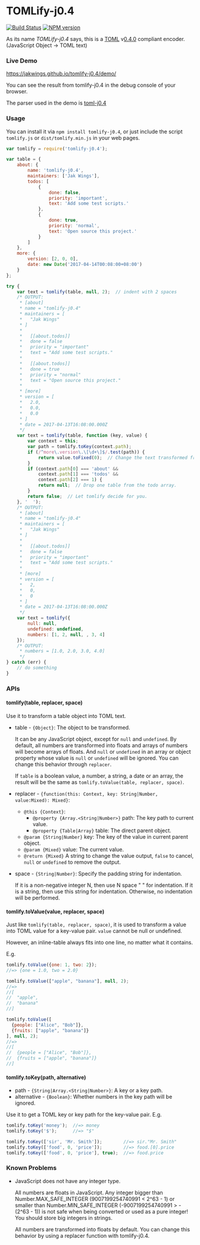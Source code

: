 # TOMLify-j0.4

[![Build Status](https://travis-ci.org/jakwings/tomlify-j0.4.svg)](https://travis-ci.org/jakwings/tomlify-j0.4)
[![NPM version](https://badge.fury.io/js/tomlify-j0.4.svg)](http://badge.fury.io/js/tomlify-j0.4)

As its name *TOMLify-j0.4* says, this is a [TOML] v[0.4.0] compliant encoder.
(JavaScript Object -> TOML text)

[TOML]: https://github.com/toml-lang/toml
[0.4.0]: https://github.com/toml-lang/toml/blob/master/versions/en/toml-v0.4.0.md


### Live Demo

<https://jakwings.github.io/tomlify-j0.4/demo/>

You can see the result from tomlify-j0.4 in the debug console of your browser.

The parser used in the demo is [toml-j0.4]

[toml-j0.4]: https://github.com/jakwings/toml-j0.4


### Usage

You can install it via `npm install tomlify-j0.4`, or just include the script
`tomlify.js` or `dist/tomlify.min.js` in your web pages.

```javascript
var tomlify = require('tomlify-j0.4');

var table = {
    about: {
        name: 'tomlify-j0.4',
        maintainers: ['Jak Wings'],
        todos: [
            {
                done: false,
                priority: 'important',
                text: 'Add some test scripts.'
            },
            {
                done: true,
                priority: 'normal',
                text: 'Open source this project.'
            }
        ]
    },
    more: {
        version: [2, 0, 0],
        date: new Date('2017-04-14T00:08:00+08:00')
    }
};

try {
    var text = tomlify(table, null, 2);  // indent with 2 spaces
    /* OUTPUT:
     * [about]
     * name = "tomlify-j0.4"
     * maintainers = [
     *   "Jak Wings"
     * ]
     *
     *   [[about.todos]]
     *   done = false
     *   priority = "important"
     *   text = "Add some test scripts."
     *
     *   [[about.todos]]
     *   done = true
     *   priority = "normal"
     *   text = "Open source this project."
     *
     * [more]
     * version = [
     *   2.0,
     *   0.0,
     *   0.0
     * ]
     * date = 2017-04-13T16:08:00.000Z
     */
    var text = tomlify(table, function (key, value) {
        var context = this;
        var path = tomlify.toKey(context.path);
        if (/^more\.version\.\[\d+\]$/.test(path)) {
            return value.toFixed(0);  // Change the text transformed from the value.
        }
        if (context.path[0] === 'about' &&
            context.path[1] === 'todos' &&
            context.path[2] === 1) {
            return null;  // Drop one table from the todo array.
        }
        return false;  // Let tomlify decide for you.
    }, '  ');
    /* OUTPUT:
     * [about]
     * name = "tomlify-j0.4"
     * maintainers = [
     *   "Jak Wings"
     * ]
     *
     *   [[about.todos]]
     *   done = false
     *   priority = "important"
     *   text = "Add some test scripts."
     *
     * [more]
     * version = [
     *   2,
     *   0,
     *   0
     * ]
     * date = 2017-04-13T16:08:00.000Z
     */
    var text = tomlify({
        null: null,
        undefined: undefined,
        numbers: [1, 2, null, , 3, 4]
    });
    /* OUTPUT:
     * numbers = [1.0, 2.0, 3.0, 4.0]
     */
} catch (err) {
    // do something
}
```


### APIs

#### tomlify(table, replacer, space)

Use it to transform a table object into TOML text.

*   table - `{Object}`: The object to be transformed.

    It can be any JavaScript object, except for `null` and `undefined`. By
    default, all numbers are transformed into floats and arrays of numbers will
    become arrays of floats. And `null` or `undefined` in an array or object
    property whose value is `null` or `undefined` will be ignored. You can
    change this behavior through `replacer`.

    If `table` is a boolean value, a number, a string, a date or an array, the
    result will be the same as `tomlify.toValue(table, replacer, space)`.

*   replacer - `{function(this: Context, key: String|Number, value:Mixed): Mixed}`:

    *   `@this {Context}`:
        *   `@property {Array.<String|Number>}` path: The key path to current value.
        *   `@property {Table|Array}` table: The direct parent object.
    *   `@param {String|Number}` key: The key of the value in current parent object.
    *   `@param {Mixed}` value: The current value.
    *   `@return {Mixed}` A string to change the value output, `false` to
        cancel, `null` or `undefined` to remove the output.

*   space - `{String|Number}`: Specify the padding string for indentation.

    If it is a non-negative integer N, then use N space " " for indentation. If
    it is a string, then use this string for indentation. Otherwise, no
    indentation will be performed.

#### tomlify.toValue(value, replacer, space)

Just like `tomlify(table, replacer, space)`, it is used to transform a value
into TOML value for a key-value pair. `value` cannot be null or undefined.

However, an inline-table always fits into one line, no matter what it contains.

E.g.

```javascript
tomlify.toValue({one: 1, two: 2});
//=> {one = 1.0, two = 2.0}

tomlify.toValue(["apple", "banana"], null, 2);
//=>
//[
//  "apple",
//  "banana"
//]

tomlify.toValue([
  {people: ["Alice", "Bob"]},
  {fruits: ["apple", "banana"]}
], null, 2);
//=>
//[
//  {people = ["Alice", "Bob"]},
//  {fruits = ["apple", "banana"]}
//]
```

#### tomlify.toKey(path, alternative)

*   path - `{String|Array.<String|Number>}`: A key or a key path.
*   alternative - `{Boolean}`: Whether numbers in the key path will be ignored.

Use it to get a TOML key or key path for the key-value pair. E.g.

```javascript
tomlify.toKey('money');  //=> money
tomlify.toKey('$');      //=> "$"

tomlify.toKey(['sir', 'Mr. Smith']);        //=> sir."Mr. Smith"
tomlify.toKey(['food', 0, 'price']);        //=> food.[0].price
tomlify.toKey(['food', 0, 'price'], true);  //=> food.price
```


### Known Problems

*   JavaScript does not have any integer type.

    All numbers are floats in JavaScript. Any integer bigger than
    Number.MAX_SAFE_INTEGER (9007199254740991 < 2^63 - 1) or smaller than
    Number.MIN_SAFE_INTEGER (-9007199254740991 > -(2^63 - 1)) is not safe when
    being converted or used as a pure integer! You should store big integers in
    strings.

    All numbers are transformed into floats by default. You can change this
    behavior by using a replacer function with tomlify-j0.4.
